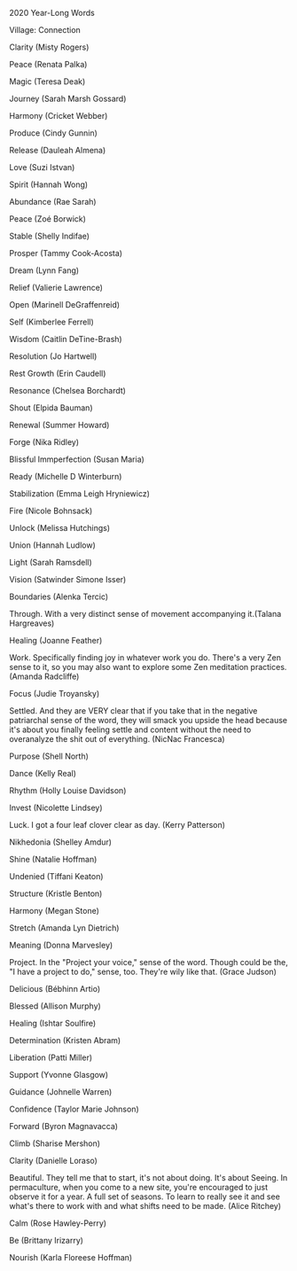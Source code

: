 2020 Year-Long Words

Village: Connection

Clarity (Misty Rogers)

Peace (Renata Palka)

Magic (Teresa Deak)

Journey (Sarah Marsh Gossard)

Harmony (Cricket Webber)

Produce (Cindy Gunnin)

Release (Dauleah Almena)

Love (Suzi Istvan)

Spirit (Hannah Wong)

Abundance (Rae Sarah)

Peace (Zoé Borwick)

Stable (Shelly Indifae)

Prosper (Tammy Cook-Acosta)

Dream (Lynn Fang)

Relief (Valierie Lawrence)

Open (Marinell DeGraffenreid)

Self (Kimberlee Ferrell)

Wisdom (Caitlin DeTine-Brash)

Resolution (Jo Hartwell)

Rest Growth (Erin Caudell)

Resonance (Chelsea Borchardt)

Shout (Elpida Bauman)

Renewal (Summer Howard)

Forge (Nika Ridley)

Blissful Immperfection (Susan Maria)

Ready (Michelle D Winterburn)

Stabilization (Emma Leigh Hryniewicz)

Fire (Nicole Bohnsack)

Unlock (Melissa Hutchings)

Union (Hannah Ludlow)

Light (Sarah Ramsdell)

Vision (Satwinder Simone Isser)

Boundaries (Alenka Tercic)

Through. With a very distinct sense of movement accompanying it.(Talana Hargreaves)

Healing (Joanne Feather)

Work. Specifically finding joy in whatever work you do. There's a very Zen sense to it, so you may also want to explore some Zen meditation practices. (Amanda Radcliffe)

Focus (Judie Troyansky)

Settled. And they are VERY clear that if you take that in the negative patriarchal sense of the word, they will smack you upside the head because it's about you finally feeling settle and content without the need to overanalyze the shit out of everything. (NicNac Francesca)

Purpose (Shell North)

Dance (Kelly Real)

Rhythm (Holly Louise Davidson)

Invest (Nicolette Lindsey)

Luck. I got a four leaf clover clear as day. (Kerry Patterson)

Nikhedonia (Shelley Amdur)

Shine (Natalie Hoffman)

Undenied (Tiffani Keaton)

Structure (Kristle Benton)

Harmony (Megan Stone)

Stretch (Amanda Lyn Dietrich)

Meaning (Donna Marvesley)

Project. In the "Project your voice," sense of the word. Though could be the, "I have a project to do," sense, too. They're wily like that. (Grace Judson)

Delicious (Bébhinn Artio)

Blessed (Allison Murphy)

Healing (Ishtar Soulfire)

Determination (Kristen Abram)

Liberation (Patti Miller)

Support (Yvonne Glasgow)

Guidance (Johnelle Warren)

Confidence (Taylor Marie Johnson)

Forward (Byron Magnavacca)

Climb (Sharise Mershon)

Clarity (Danielle Loraso)

Beautiful. They tell me that to start, it's not about doing. It's about Seeing. In permaculture, when you come to a new site, you're encouraged to just observe it for a year. A full set of seasons. To learn to really see it and see what's there to work with and what shifts need to be made. (Alice Ritchey)

Calm (Rose Hawley-Perry)

Be (Brittany Irizarry)

Nourish (Karla Floreese Hoffman)
